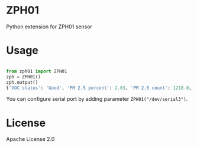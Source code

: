 # ZPH01

Python extension for ZPH01 sensor

# Usage

```python

from zph01 import ZPH01
zph = ZPH01()
zph.output()
{'VOC status': 'Good', 'PM 2.5 percent': 2.03, 'PM 2.5 count': 1218.0, 'PM 2.5 level': 40.6, 'PM 2.5 status': 'Poor'}
```
You can configure serial port by adding parameter `ZPH01("/dev/serial3")`.


# License
Apache License 2.0